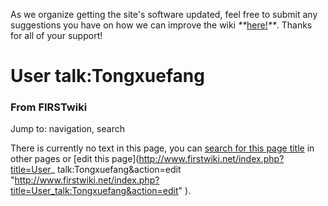 As we organize getting the site's software updated, feel free to submit any
suggestions you have on how we can improve the wiki
_**_[here!](/index.php/User:Hallry/Suggestions "User:Hallry/Suggestions"
)_**_. Thanks for all of your support!

# User talk:Tongxuefang

### From FIRSTwiki

Jump to: navigation, search

There is currently no text in this page, you can [search for this page
title](/index.php/Special:Search/Tongxuefang "Special:Search/Tongxuefang" ) in
other pages or [edit this page](http://www.firstwiki.net/index.php?title=User_
talk:Tongxuefang&action=edit
"http://www.firstwiki.net/index.php?title=User_talk:Tongxuefang&action=edit"
).

